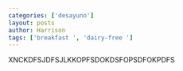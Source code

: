 ```yaml
---
categories: ['desayuno']
layout: posts
author: Harrison
tags: ['breakfast ', 'dairy-free ']
---
```

XNCKDFSJDFSJLKKOPFSDOKDSFOPSDFOKPDFS
